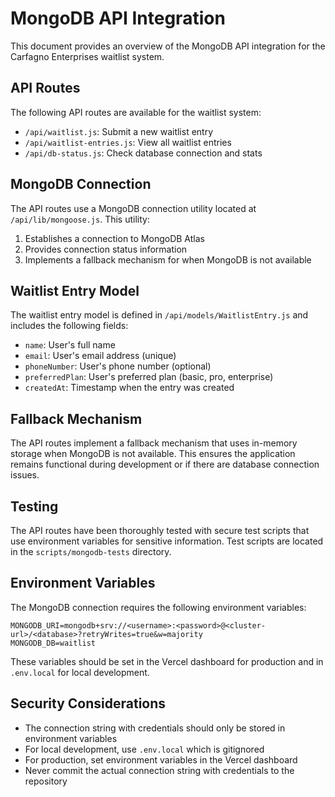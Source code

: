 # MongoDB API Integration

This document provides an overview of the MongoDB API integration for the Carfagno Enterprises waitlist system.

## API Routes

The following API routes are available for the waitlist system:

- `/api/waitlist.js`: Submit a new waitlist entry
- `/api/waitlist-entries.js`: View all waitlist entries
- `/api/db-status.js`: Check database connection and stats

## MongoDB Connection

The API routes use a MongoDB connection utility located at `/api/lib/mongoose.js`. This utility:

1. Establishes a connection to MongoDB Atlas
2. Provides connection status information
3. Implements a fallback mechanism for when MongoDB is not available

## Waitlist Entry Model

The waitlist entry model is defined in `/api/models/WaitlistEntry.js` and includes the following fields:

- `name`: User's full name
- `email`: User's email address (unique)
- `phoneNumber`: User's phone number (optional)
- `preferredPlan`: User's preferred plan (basic, pro, enterprise)
- `createdAt`: Timestamp when the entry was created

## Fallback Mechanism

The API routes implement a fallback mechanism that uses in-memory storage when MongoDB is not available. This ensures the application remains functional during development or if there are database connection issues.

## Testing

The API routes have been thoroughly tested with secure test scripts that use environment variables for sensitive information. Test scripts are located in the `scripts/mongodb-tests` directory.

## Environment Variables

The MongoDB connection requires the following environment variables:

```
MONGODB_URI=mongodb+srv://<username>:<password>@<cluster-url>/<database>?retryWrites=true&w=majority
MONGODB_DB=waitlist
```

These variables should be set in the Vercel dashboard for production and in `.env.local` for local development.

## Security Considerations

- The connection string with credentials should only be stored in environment variables
- For local development, use `.env.local` which is gitignored
- For production, set environment variables in the Vercel dashboard
- Never commit the actual connection string with credentials to the repository
